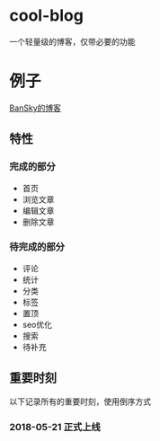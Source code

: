 # cool-blog
一个轻量级的博客，仅带必要的功能

# 例子
[BanSky的博客](http://myself.mustbe.cool/)

## 特性

### 完成的部分
+ 首页
+ 浏览文章
+ 编辑文章
+ 删除文章

### 待完成的部分
+ 评论
+ 统计
+ 分类
+ 标签
+ 置顶
+ seo优化
+ 搜索
+ 待补充

## 重要时刻
以下记录所有的重要时刻，使用倒序方式
### 2018-05-21 正式上线